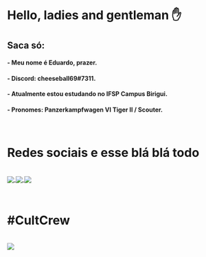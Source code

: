<h1>Hello, ladies and gentleman ✋</h1>
<h2> Saca só:</h2>
<h4>- Meu nome é Eduardo, prazer.</h4>
<h4>- Discord: cheeseball69#7311.</h4>
<h4>- Atualmente estou estudando no IFSP Campus Birigui.</h4>
<h4>- Pronomes: Panzerkampfwagen VI Tiger II / Scouter.</h4>
<p> </p>

<h1>Redes sociais e esse blá blá todo</h1>
<div style="display: inline-block"><br>
    <a href="https://steamcommunity.com/id/giovinezza">
        <img align="center" src="https://img.shields.io/badge/Steam-000000?style=for-the-badge&logo=steam&logoColor=white"/>
    </a> 
    <a href="https://www.twitch.tv/polenstadtchen">
        <img align="center" src="https://img.shields.io/badge/Twitch-9146FF?style=for-the-badge&logo=twitch&logoColor=white"/>
    </a> 
    <a href="https://soundcloud.com/n4xsu">
        <img align="center" src="https://img.shields.io/badge/SoundCloud-FF3300?style=for-the-badge&logo=soundcloud&logoColor=white"/>
    </a>
</div>
<p> </p>

<h1>#CultCrew</h1><br> 
    <a href="https://twitter.com/N4XSU/">
        <img align="center" src="https://i.ytimg.com/vi/0hFAwxffWQU/maxresdefault.jpg"/>
    </a> 
